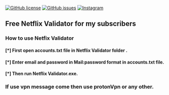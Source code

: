 <a href="https://github.com/deepusingla0448/ZoomAutomation/blob/master/LICENSE"><img alt="GitHub license" src="https://img.shields.io/github/license/deepusingla0448/ZoomAutomation"></a>
<a href="https://github.com/deepusingla0448/ZoomAutomation/issues"><img alt="GitHub issues" src="https://img.shields.io/github/issues/deepusingla0448/ZoomAutomation"></a>
<a href="https://www.instagram.com/_.abhi_singla_/"><img alt="Instagram" src="https://img.shields.io/badge/join-instragram-ff69b4"></a>

 ## Free Netflix Validator for my subscribers
 
 ### How to use Netfix Validator
 #### [*] First open accounts.txt file in Netflix Validator folder  .
 #### [*] Enter email and password in Mail:password format in accounts.txt file.
 #### [*] Then run Netflix Validator.exe.
 
 ### If use vpn message come then use protonVpn or any other.